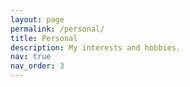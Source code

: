 ```yaml
---
layout: page
permalink: /personal/
title: Personal
description: My interests and hobbies.
nav: true
nav_order: 3
---
```



